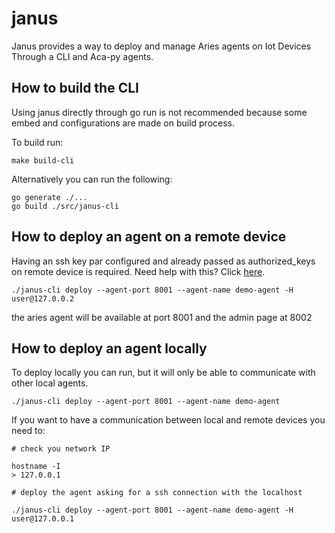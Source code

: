 # janus

Janus provides a way to deploy and manage Aries agents on Iot Devices Through a CLI and Aca-py agents.

## How to build the CLI

Using janus directly through go run is not recommended because some embed and configurations are made on build process. 

To build run:

``` 
make build-cli
```

Alternatively you can run the following: 

```
go generate ./...
go build ./src/janus-cli
```

## How to deploy an agent on a remote device

Having an ssh key par configured and already passed as authorized_keys on remote device is required. Need help with this? Click [here](https://phoenixnap.com/kb/ssh-with-key).

```
./janus-cli deploy --agent-port 8001 --agent-name demo-agent -H user@127.0.0.2
```

the aries agent will be available at port 8001 and the admin page at 8002

## How to deploy an agent locally

To deploy locally you can run, but it will only be able to communicate with other local agents.

```
./janus-cli deploy --agent-port 8001 --agent-name demo-agent 
```

If you want to have a communication between local and remote devices you need to:

```
# check you network IP

hostname -I
> 127.0.0.1

# deploy the agent asking for a ssh connection with the localhost

./janus-cli deploy --agent-port 8001 --agent-name demo-agent -H user@127.0.0.1
```